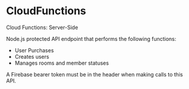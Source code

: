 # CloudFunctions
Cloud Functions: Server-Side

Node.js protected API endpoint that performs the following functions:
- User Purchases 
- Creates users 
- Manages rooms and member statuses

A Firebase bearer token must be in the header when making calls to this API.
